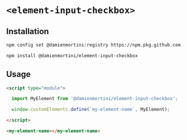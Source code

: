 # `<element-input-checkbox>`

## Installation

```sh
npm config set @damienmortini:registry https://npm.pkg.github.com

npm install @damienmortini/element-input-checkbox
```

## Usage
```html
<script type="module">

  import MyElement from '@damienmortini/element-input-checkbox';

  window.customElements.define(`my-element-name`, MyElement);

</script>

<my-element-name></my-element-name>
```
